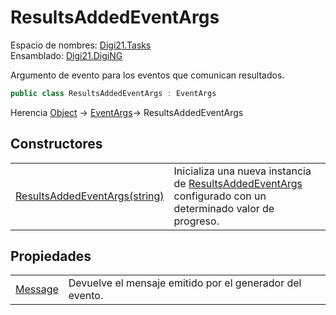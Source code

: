 # ResultsAddedEventArgs

Espacio de nombres: [Digi21.Tasks](/digi3d-net/programacion/.net/referencia/digi21.diging/digi21.tasks/)  
Ensamblado: [Digi21.DigiNG](/digi3d-net/programacion/.net/referencia/digi21.diging.plugin/digi21.diging/)

Argumento de evento para los eventos que comunican resultados.

```csharp
public class ResultsAddedEventArgs : EventArgs
```

Herencia [Object](https://docs.microsoft.com/en-us/dotnet/api/system.object?view=net-5.0) → [EventArgs](https://docs.microsoft.com/en-us/dotnet/api/system.eventargs?view=net-5.0)→ ResultsAddedEventArgs

## Constructores

|  |  |
| :--- | :--- |
| [ResultsAddedEventArgs\(string\)](constructores.md) | Inicializa una nueva instancia de [ResultsAddedEventArgs](/digi3d-net/programacion/.net/referencia/digi21.diging/digi21.tasks/clases/resultsaddedeventargs/) configurado con un determinado valor de progreso. |

## Propiedades

|  |  |
| :--- | :--- |
| [Message](/digi3d-net/programacion/.net/referencia/digi21.diging/digi21.tasks/clases/resultsaddedeventargs/propiedades/message.md) | Devuelve el mensaje emitido por el generador del evento. |

